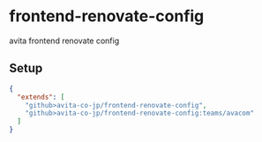 # frontend-renovate-config

avita frontend renovate config

## Setup

```json
{
  "extends": [
    "github>avita-co-jp/frontend-renovate-config",
    "github>avita-co-jp/frontend-renovate-config:teams/avacom"
  ]
}
```
